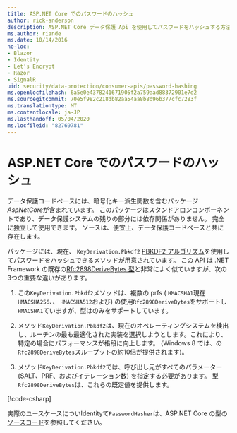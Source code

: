 ```yaml
---
title: ASP.NET Core でのパスワードのハッシュ
author: rick-anderson
description: ASP.NET Core データ保護 Api を使用してパスワードをハッシュする方法について説明します。
ms.author: riande
ms.date: 10/14/2016
no-loc:
- Blazor
- Identity
- Let's Encrypt
- Razor
- SignalR
uid: security/data-protection/consumer-apis/password-hashing
ms.openlocfilehash: 6a5e0e4378241671905f2a759aad88372901e7d2
ms.sourcegitcommit: 70e5f982c218db82aa54aa8b8d96b377cfc7283f
ms.translationtype: MT
ms.contentlocale: ja-JP
ms.lasthandoff: 05/04/2020
ms.locfileid: "82769781"
---
```

# <a name="hash-passwords-in-aspnet-core"></a>ASP.NET Core でのパスワードのハッシュ

データ保護コードベースには、暗号化キー派生関数を含むパッケージ*AspNetCore*が含まれています。 このパッケージはスタンドアロンコンポーネントであり、データ保護システムの残りの部分には依存関係がありません。 完全に独立して使用できます。 ソースは、便宜上、データ保護コードベースと共に存在します。

パッケージには、現在、 `KeyDerivation.Pbkdf2` [PBKDF2 アルゴリズム](https://tools.ietf.org/html/rfc2898#section-5.2)を使用してパスワードをハッシュできるメソッドが用意されています。 この API は .NET Framework の既存の[Rfc2898DeriveBytes 型](/dotnet/api/system.security.cryptography.rfc2898derivebytes)と非常によく似ていますが、次の3つの重要な違いがあります。

1. この`KeyDerivation.Pbkdf2`メソッドは、複数の prfs ( `HMACSHA1`現在`HMACSHA256`、、 `HMACSHA512`および) の使用`Rfc2898DeriveBytes`をサポートし`HMACSHA1`ていますが、型はのみをサポートしています。

2. メソッド`KeyDerivation.Pbkdf2`は、現在のオペレーティングシステムを検出し、ルーチンの最も最適化された実装を選択しようとします。これにより、特定の場合にパフォーマンスが格段に向上します。 (Windows 8 では、の`Rfc2898DeriveBytes`スループットの約10倍が提供されます)。

3. メソッド`KeyDerivation.Pbkdf2`では、呼び出し元がすべてのパラメーター (SALT、PRF、およびイテレーション数) を指定する必要があります。 型`Rfc2898DeriveBytes`は、これらの既定値を提供します。

[!code-csharp[](password-hashing/samples/passwordhasher.cs)]

実際のユースケースについIdentityて`PasswordHasher`は、ASP.NET Core の型の[ソースコード](https://github.com/dotnet/AspNetCore/blob/master/src/Identity/Extensions.Core/src/PasswordHasher.cs)を参照してください。
